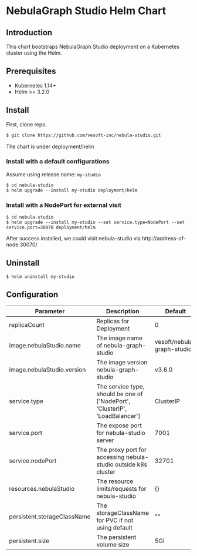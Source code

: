 # NebulaGraph Studio Helm Chart

## Introduction
This chart bootstraps NebulaGraph Studio deployment on a Kubernetes cluster using the Helm.

## Prerequisites

- Kubernetes 1.14+
- Helm >= 3.2.0

## Install

First, clone repo.
```sh
$ git clone https://github.com/vesoft-inc/nebula-studio.git
```

The chart is under deployment/helm

### Install with a default configurations

Assume using release name: `my-studio`

```
$ cd nebula-studio
$ helm upgrade --install my-studio deployment/helm
```

### Install with a NodePort for external visit

```
$ cd nebula-studio
$ helm upgrade --install my-studio --set service.type=NodePort --set service.port=30070 deployment/helm
```

After success installed, we could visit nebula-studio via http://address-of-node:30070/

## Uninstall

```
$ helm uninstall my-studio
```

## Configuration


| Parameter | Description | Default |
|-----------|-------------|---------|
| replicaCount  | Replicas for Deployment  | 0  |
| image.nebulaStudio.name  |  The image name of nebula-graph-studio  | vesoft/nebula-graph-studio |
| image.nebulaStudio.version  |  The image version nebula-graph-studio  | v3.6.0  |
| service.type  | The service type, should be one of ['NodePort', 'ClusterIP', 'LoadBalancer'] |  ClusterIP  |
| service.port  | The expose port for nebula-studio server |  7001  |
| service.nodePort  | The proxy port for accessing nebula-studio outside k8s cluster |  32701  |
| resources.nebulaStudio  | The resource limits/requests for nebula-studio | {}  |
| persistent.storageClassName  | The storageClassName for PVC if not using default  | ""  |
| persistent.size  | The persistent volume size | 5Gi  |

